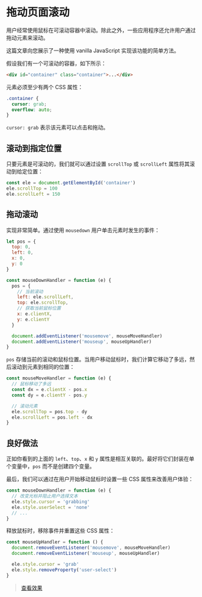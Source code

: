 # 拖动页面滚动

用户经常使用鼠标在可滚动容器中滚动。除此之外，一些应用程序还允许用户通过拖动元素来滚动。

这篇文章向您展示了一种使用 vanilla JavaScript 实现该功能的简单方法。

假设我们有一个可滚动的容器，如下所示：

```html
<div id="container" class="container">...</div>
```

元素必须至少有两个 CSS 属性：

```css
.container {
  cursor: grab;
  overflow: auto;
}
```

`cursor: grab` 表示该元素可以点击和拖动。

## 滚动到指定位置

只要元素是可滚动的，我们就可以通过设置 `scrollTop` 或 `scrollLeft` 属性将其滚动到给定位置：

```js
const ele = document.getElementById('container')
ele.scrollTop = 100
ele.scrollLeft = 150
```

## 拖动滚动

实现非常简单。通过使用 `mousedown` 用户单击元素时发生的事件：

```js
let pos = {
  top: 0,
  left: 0,
  x: 0,
  y: 0
}

const mouseDownHandler = function (e) {
  pos = {
    // 当前滚动
    left: ele.scrollLeft,
    top: ele.scrollTop,
    // 获取当前鼠标位置
    x: e.clientX,
    y: e.clientY
  }

  document.addEventListener('mousemove', mouseMoveHandler)
  document.addEventListener('mouseup', mouseUpHandler)
}
```

`pos` 存储当前的滚动和鼠标位置。当用户移动鼠标时，我们计算它移动了多远，然后滚动到元素到相同的位置：

```js
const mouseMoveHandler = function (e) {
  // 鼠标移动了多远
  const dx = e.clientX - pos.x
  const dy = e.clientY - pos.y

  // 滚动元素
  ele.scrollTop = pos.top - dy
  ele.scrollLeft = pos.left - dx
}
```

## 良好做法

正如你看到的上面的 `left`、`top`、`x` 和 `y` 属性是相互关联的。最好将它们封装在单个变量中，`pos` 而不是创建四个变量。

最后，我们可以通过在用户开始移动鼠标时设置一些 CSS 属性来改善用户体验：

```js
const mouseDownHandler = function (e) {
  // 改变光标并阻止用户选择文本
  ele.style.cursor = 'grabbing'
  ele.style.userSelect = 'none'
  // ...
}
```

释放鼠标时，移除事件并重置这些 CSS 属性：

```js
const mouseUpHandler = function () {
  document.removeEventListener('mousemove', mouseMoveHandler)
  document.removeEventListener('mouseup', mouseUpHandler)

  ele.style.cursor = 'grab'
  ele.style.removeProperty('user-select')
}
```

> [查看效果](https://codepen.io/lio-zero/pen/QWMgLPb)

